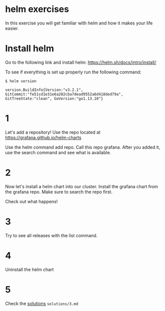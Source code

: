 # helm exercises

In this exercise you will get familiar with helm and how it makes your life easier.

# Install helm

Go to the following link and install helm:
https://helm.sh/docs/intro/install/

To see if everything is set up properly run the following command:

```
$ helm version

version.BuildInfo{Version:"v3.2.1", GitCommit:"fe51cd1e31e6a202cba7dead9552a6d418ded79a", GitTreeState:"clean", GoVersion:"go1.13.10"}
```

# 1

Let's add a repository! Use the repo located at https://grafana.github.io/helm-charts

Use the helm command add repo.
Call this repo grafana.
After you added it, use the search command and see what is available.

# 2

Now let's install a helm chart into our cluster.
Install the grafana chart from the grafana repo.
Make sure to search the repo first.

Check out what happens!

# 3

Try to see all releases with the list command.

# 4

Uninstall the helm chart

# 5

Check the [solutions](solutions/3.md) `solutions/3.md`
